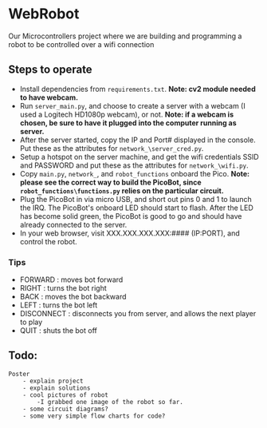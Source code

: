 # WebRobot
Our Microcontrollers project where we are building and programming a robot to be controlled over a wifi connection

## Steps to operate
* Install dependencies from `requirements.txt`. **Note: cv2 module needed to have webcam.**
* Run `server_main.py`, and choose to create a server with a webcam (I used a Logitech HD1080p webcam), or not. **Note: if a webcam is chosen, be sure to have it plugged into the computer running as server.**
* After the server started, copy the IP and Port# displayed in the console. Put these as the attributes for `network_\server_cred.py`. 
* Setup a hotspot on the server machine, and get the wifi credentials SSID and PASSWORD and put these as the attributes for `network_\wifi.py`. 
* Copy `main.py`, `network_`, and `robot_functions` onboard the Pico. **Note: please see the correct way to build the PicoBot, since `robot_functions\functions.py` relies on the particular circuit.**
* Plug the PicoBot in via micro USB, and short out pins 0 and 1 to launch the IRQ. The PicoBot's onboard LED should start to flash. After the LED has become solid green, the PicoBot is good to go and should have already connected to the server.
* In your web browser, visit XXX.XXX.XXX.XXX:#### (IP:PORT), and control the robot.

### Tips
* FORWARD : moves bot forward
* RIGHT : turns the bot right
* BACK : moves the bot backward
* LEFT : turns the bot left
* DISCONNECT : disconnects you from server, and allows the next player to play
* QUIT : shuts the bot off
##

## Todo:
    Poster
        - explain project
        - explain solutions
        - cool pictures of robot
            -I grabbed one image of the robot so far. 
        - some circuit diagrams?
        - some very simple flow charts for code?
##

<!-- What is here:

    Outline of code that works with Dakota's D-O bot from lab 14

    Use README.md to share resources, track progress, break up tasks, and
    up-date the group

TO-DO:

    learn how to wifi with the Pico
        - network package
        - socket package
            - UDP socket

    code basic wifi functionality to see what data is like and how we want to
    interface with robot controlls

    build code for computer wifi interface with bot
        - socket for python
            - UDP socket
        - send data on arrow-key? Do we want WASD?
        - when to send:
            - nothing pressed (stop)
            - forward pressed (go forward)
            - backward pressed (go backward)
            - right pressed (go right)
            - left pressed (go left)
            - make them continual send, so bot keeps moving until change in instruction

    get the robot moving from controls sent over wifi
        - demo and record

    Poster
        - explain project
        - explain solutions
        - cool pictures of robot
            -I grabbed one image of the robot so far. 
        - some circuit diagrams?
        - some very simple flow charts for code? -->
